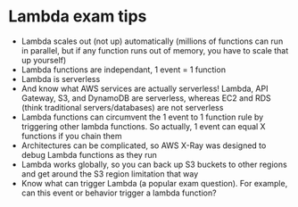 # Lambda exam tips

- Lambda scales out (not up) automatically (millions of functions can run in parallel, but if any function runs out of memory, you have to scale that up yourself)
- Lambda functions are independant, 1 event = 1 function
- Lambda is serverless
- And know what AWS services are actually serverless! Lambda, API Gateway, S3, and DynamoDB are serverless, whereas EC2 and RDS (think traditional servers/databases) are not serverless
- Lambda functions can circumvent the 1 event to 1 function rule by triggering other lambda functions. So actually, 1 event can equal X functions if you chain them
- Architectures can be complicated, so AWS X-Ray was designed to debug Lambda functions as they run
- Lambda works globally, so you can back up S3 buckets to other regions and get around the S3 region limitation that way
- Know what can trigger Lambda (a popular exam question). For example, can this event or behavior trigger a lambda function?